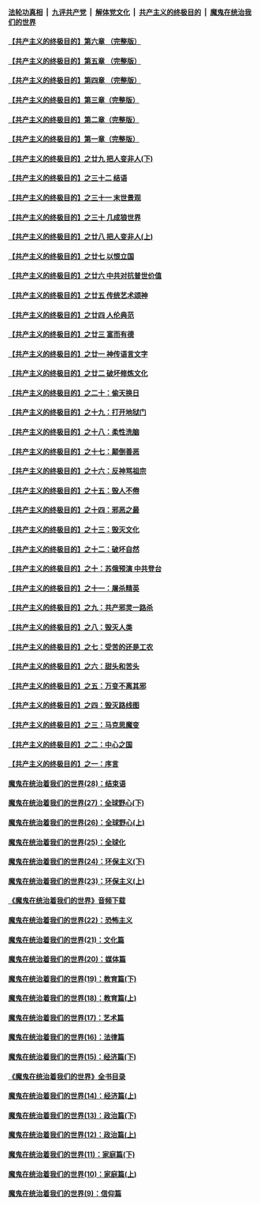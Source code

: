 ####  [法轮功真相](../../../../basic/blob/master/README.md?t=06080631) &nbsp;|&nbsp; [九评共产党](../../../../9ping.md/blob/master/README.md?t=06080631) &nbsp;|&nbsp; [解体党文化](../../../../jtdwh.md/blob/master/README.md?t=06080631)  &nbsp;|&nbsp; [共产主义的终极目的](../../../../gczydzjmd.md/blob/master/README.md?t=06080631) &nbsp;|&nbsp; [魔鬼在统治我们的世界](../../../../mgztzwmdsj.md/blob/master/README.md?t=06080631) 

#### [【共产主义的终极目的】第六章 （完整版）](../pages/nsc422/n11428913.md?t=06080631) 

#### [【共产主义的终极目的】第五章 （完整版）](../pages/nsc422/n11428912.md?t=06080631) 

#### [【共产主义的终极目的】第四章 （完整版）](../pages/nsc422/n11428907.md?t=06080631) 

#### [【共产主义的终极目的】第三章（完整版）](../pages/nsc422/n11428848.md?t=06080631) 

#### [【共产主义的终极目的】第二章（完整版）](../pages/nsc422/n11428831.md?t=06080631) 

#### [【共产主义的终极目的】第一章（完整版）](../pages/nsc422/n11417651.md?t=06080631) 

#### [【共产主义的终极目的】之廿九 把人变非人(下)](../pages/nsc422/n11344140.md?t=06080631) 

#### [【共产主义的终极目的】之三十二 结语](../pages/nsc422/n11360535.md?t=06080631) 

#### [【共产主义的终极目的】之三十一 末世景观](../pages/nsc422/n11351129.md?t=06080631) 

#### [【共产主义的终极目的】之三十 几成狼世界](../pages/nsc422/n11348280.md?t=06080631) 

#### [【共产主义的终极目的】之廿八 把人变非人(上)](../pages/nsc422/n11340492.md?t=06080631) 

#### [【共产主义的终极目的】之廿七 以恨立国](../pages/nsc422/n11336944.md?t=06080631) 

#### [【共产主义的终极目的】之廿六 中共对抗普世价值](../pages/nsc422/n11324785.md?t=06080631) 

#### [【共产主义的终极目的】之廿五 传统艺术颂神](../pages/nsc422/n11296396.md?t=06080631) 

#### [【共产主义的终极目的】之廿四 人伦典范](../pages/nsc422/n11296397.md?t=06080631) 

#### [【共产主义的终极目的】之廿三 富而有德](../pages/nsc422/n11283598.md?t=06080631) 

#### [【共产主义的终极目的】之廿一 神传语言文字](../pages/nsc422/n11263265.md?t=06080631) 

#### [【共产主义的终极目的】之廿二 破坏修炼文化](../pages/nsc422/n11245728.md?t=06080631) 

#### [【共产主义的终极目的】之二十：偷天换日](../pages/nsc422/n11238846.md?t=06080631) 

#### [【共产主义的终极目的】之十九：打开地狱门](../pages/nsc422/n11206376.md?t=06080631) 

#### [【共产主义的终极目的】之十八：柔性洗脑](../pages/nsc422/n11199994.md?t=06080631) 

#### [【共产主义的终极目的】之十七：颠倒善恶](../pages/nsc422/n11179782.md?t=06080631) 

#### [【共产主义的终极目的】之十六：反神骂祖宗](../pages/nsc422/n11166798.md?t=06080631) 

#### [【共产主义的终极目的】之十五：毁人不倦](../pages/nsc422/n11166792.md?t=06080631) 

#### [【共产主义的终极目的】之十四：邪恶之最](../pages/nsc422/n11150249.md?t=06080631) 

#### [【共产主义的终极目的】之十三：毁灭文化](../pages/nsc422/n11135227.md?t=06080631) 

#### [【共产主义的终极目的】之十二：破坏自然](../pages/nsc422/n11135214.md?t=06080631) 

#### [【共产主义的终极目的】之十：苏俄预演 中共登台](../pages/nsc422/n11118424.md?t=06080631) 

#### [【共产主义的终极目的】之十一：屠杀精英](../pages/nsc422/n11118442.md?t=06080631) 

#### [【共产主义的终极目的】之九：共产邪灵一路杀](../pages/nsc422/n11114139.md?t=06080631) 

#### [【共产主义的终极目的】之八：毁灭人类](../pages/nsc422/n11108503.md?t=06080631) 

#### [【共产主义的终极目的】之七：受苦的还是工农](../pages/nsc422/n11101809.md?t=06080631) 

#### [【共产主义的终极目的】之六：甜头和苦头](../pages/nsc422/n11096971.md?t=06080631) 

#### [【共产主义的终极目的】之五：万变不离其邪](../pages/nsc422/n11091285.md?t=06080631) 

#### [【共产主义的终极目的】之四：毁灭路线图](../pages/nsc422/n11086284.md?t=06080631) 

#### [【共产主义的终极目的】之三：马克思魔变](../pages/nsc422/n11061941.md?t=06080631) 

#### [【共产主义的终极目的】之二：中心之国](../pages/nsc422/n11047728.md?t=06080631) 

#### [【共产主义的终极目的】之一：序言](../pages/nsc422/n11086077.md?t=06080631) 

#### [魔鬼在统治着我们的世界(28)：结束语](../pages/nsc422/n10936246.md?t=06080631) 

#### [魔鬼在统治着我们的世界(27)：全球野心(下)](../pages/nsc422/n10928319.md?t=06080631) 

#### [魔鬼在统治着我们的世界(26)：全球野心(上)](../pages/nsc422/n10900318.md?t=06080631) 

#### [魔鬼在统治着我们的世界(25)：全球化](../pages/nsc422/n10788205.md?t=06080631) 

#### [魔鬼在统治着我们的世界(24)：环保主义(下)](../pages/nsc422/n10695307.md?t=06080631) 

#### [魔鬼在统治着我们的世界(23)：环保主义(上)](../pages/nsc422/n10688613.md?t=06080631) 

#### [《魔鬼在统治着我们的世界》音频下载](../pages/nsc422/n10635553.md?t=06080631) 

#### [魔鬼在统治着我们的世界(22)：恐怖主义](../pages/nsc422/n10614727.md?t=06080631) 

#### [魔鬼在统治着我们的世界(21)：文化篇](../pages/nsc422/n10597706.md?t=06080631) 

#### [魔鬼在统治着我们的世界(20)：媒体篇](../pages/nsc422/n10586579.md?t=06080631) 

#### [魔鬼在统治着我们的世界(19)：教育篇(下)](../pages/nsc422/n10564808.md?t=06080631) 

#### [魔鬼在统治着我们的世界(18)：教育篇(上)](../pages/nsc422/n10526970.md?t=06080631) 

#### [魔鬼在统治着我们的世界(17)：艺术篇](../pages/nsc422/n10499093.md?t=06080631) 

#### [魔鬼在统治着我们的世界(16)：法律篇](../pages/nsc422/n10485969.md?t=06080631) 

#### [魔鬼在统治着我们的世界(15)：经济篇(下)](../pages/nsc422/n10469975.md?t=06080631) 

#### [《魔鬼在统治着我们的世界》全书目录](../pages/nsc422/n10464261.md?t=06080631) 

#### [魔鬼在统治着我们的世界(14)：经济篇(上)](../pages/nsc422/n10457370.md?t=06080631) 

#### [魔鬼在统治着我们的世界(13)：政治篇(下)](../pages/nsc422/n10448270.md?t=06080631) 

#### [魔鬼在统治着我们的世界(12)：政治篇(上)](../pages/nsc422/n10444576.md?t=06080631) 

#### [魔鬼在统治着我们的世界(11)：家庭篇(下)](../pages/nsc422/n10440961.md?t=06080631) 

#### [魔鬼在统治着我们的世界(10)：家庭篇(上)](../pages/nsc422/n10435448.md?t=06080631) 

#### [魔鬼在统治着我们的世界(9)：信仰篇](../pages/nsc422/n10432159.md?t=06080631) 

